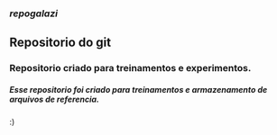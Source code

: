### _repogalazi_
## Repositorio do git 
### Repositorio criado para treinamentos e experimentos.

##### Esse repositorio foi criado para treinamentos e armazenamento de arquivos de referencia.

:)
